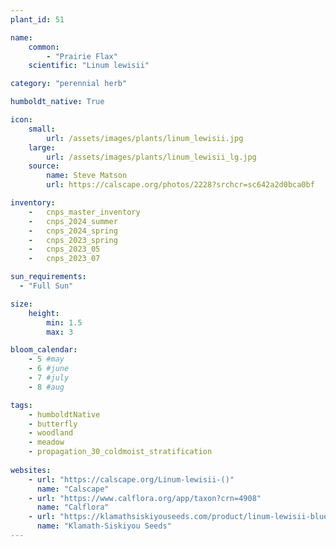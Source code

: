```yaml
---
plant_id: 51

name: 
    common: 
        - "Prairie Flax"  
    scientific: "Linum lewisii"  

category: "perennial herb"

humboldt_native: True

icon: 
    small: 
        url: /assets/images/plants/linum_lewisii.jpg
    large: 
        url: /assets/images/plants/linum_lewisii_lg.jpg
    source: 
        name: Steve Matson 
        url: https://calscape.org/photos/2228?srchcr=sc642a2d0bca0bf

inventory: 
    -   cnps_master_inventory
    -   cnps_2024_summer
    -   cnps_2024_spring
    -   cnps_2023_spring
    -   cnps_2023_05 
    -   cnps_2023_07 

sun_requirements:
  - "Full Sun"

size:
    height: 
        min: 1.5
        max: 3

bloom_calendar: 
    - 5 #may
    - 6 #june
    - 7 #july
    - 8 #aug

tags:
    - humboldtNative
    - butterfly
    - woodland
    - meadow
    - propagation_30_coldmoist_stratification
    
websites:
    - url: "https://calscape.org/Linum-lewisii-()"
      name: "Calscape"
    - url: "https://www.calflora.org/app/taxon?crn=4908"
      name: "Calflora"
    - url: "https://klamathsiskiyouseeds.com/product/linum-lewisii-blue-wild-flax/"
      name: "Klamath-Siskiyou Seeds"
---
```

